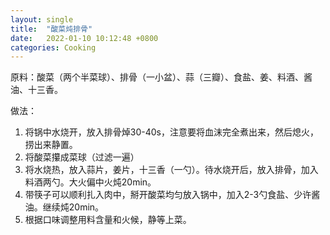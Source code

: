 ```yaml
---
layout: single
title:  "酸菜炖排骨"
date:   2022-01-10 10:12:48 +0800
categories: Cooking
---
```

原料：酸菜（两个半菜球）、排骨（一小盆）、蒜（三瓣）、食盐、姜、料酒、酱油、十三香。

做法：

1. 将锅中水烧开，放入排骨焯30-40s，注意要将血沫完全煮出来，然后熄火，捞出来静置。
2. 将酸菜攥成菜球（过滤一遍）
3. 将水烧热，放入蒜片，姜片，十三香（一勺）。待水烧开后，放入排骨，加入料酒两勺。大火偏中火炖20min。
4. 带筷子可以顺利扎入肉中，掰开酸菜均匀放入锅中，加入2-3勺食盐、少许酱油。继续炖20min。
5. 根据口味调整用料含量和火候，静等上菜。

